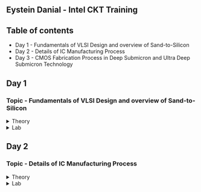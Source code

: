 ## Eystein Danial - Intel CKT Training
## Table of contents
* Day 1 - Fundamentals of VLSI Design and overview of Sand-to-Silicon
* Day 2 - Details of IC Manufacturing Process
* Day 3 - CMOS Fabrication Process in Deep Submicron and Ultra Deep Submicron Technology

## Day 1
### Topic - Fundamentals of VLSI Design and overview of Sand-to-Silicon
<Details>
 <summary>Theory</summary>
 
 **Overview of VLSI Design**
* **Packaged Chip**  
  - Packaging of silicon die with plastic case to protect the die. The Central Part of the Chip is call die.
  ![image](https://user-images.githubusercontent.com/121995963/212446810-49006395-7b92-4ecd-ab18-f5d289adf246.png)

  * Examples types of packaging:
    * System in a package (SIP)
      - A system in package, or SiP, is a way of bundling two or more ICs inside a single package. This is in contrast to a system on chip, or SoC, where the functions         on those chips are integrated onto the same die.
      ![image](https://user-images.githubusercontent.com/121995963/212447058-7238737a-c6d0-402f-b5e3-61395582998a.png)

    * Dual in-line package (DIP)
      - An electronic component package with a rectangular housing and two parallel rows of electrical connecting pins. The package may be through-hole mounted to a           printed circuit board (PCB) or inserted in a socket.
      ![image](https://user-images.githubusercontent.com/121995963/212447020-65137fc0-1fa8-4a6c-9769-4be4e34637cd.png)

    * Quad-flat no-leads (QFN)
      - Flat no-leads, also known as micro leadframe (MLF) and SON (small-outline no leads), is a surface-mount technology, one of several package technologies that           connect ICs to the surfaces of PCBs without through-holes. Flat no-lead is a near chip scale plastic encapsulated package made with a planar copper lead frame         substrate.
      
      ![image](https://user-images.githubusercontent.com/121995963/212447142-a416b274-78e9-4c14-8958-f19887cb5013.png)

    * Ball grid array (BGA)
      - A ball grid array (BGA) is a type of surface-mount packaging (a chip carrier) used for integrated circuits. BGA packages are used to permanently mount devices         such as microprocessors. A BGA can provide more interconnection pins than can be put on a dual in-line or flat package
      ![image](https://user-images.githubusercontent.com/121995963/212447167-ae4b244a-d7c3-40e0-8d0d-7f09022c6082.png)

 * **Die** 
    * Size is generally 1mmx1mm or 1mmx2mm
    * Made from a wafer which every single wafer consists of many die

 * **Inside the Die**
    * Digital  
        i) Consists of Gates, Muxes, Decoders, Counters, Resistors, FSMs etc which all are made by standard cells using semi custom VLSI design flow.
    * Analog and RF
        i) Consists of Clock: VCO and PLL.
        ii) Voltage Ref. and Reg.: Bandgap reference, LDO, DC-DC converter; Data: PRBS generator; Amplifiers and Filters.
        iii) Interfaces: ADC and DAC.
        iv) All are made using custom VLSI flow.
    * Memory and Memory Controller  
        i) Consists of Static Random Access Memory (SRAM) and SRAM controller.
        
  * **Moore's Law**
      * Moore's Law is the observation that the number of transistors in a dense integrated circuit (IC) doubles aboout every two years.
      * The feature size reduced by 1/square root of 2 times. 
      
  * **VLSI Design Methodology**
      * Field Programming gate array (FPGA) Design
        * Faster prototyping and cost-effective
        * A FPGA chip consist of input/output buffers, array of configurable logic blocks, and programmable interconnect structures.
        * By programming the RAM, accomplished to programmed the interconnects. 
        * Signal routing between the CLBs and the I/O blocks made by configurable switching matrice.
        
  * **ASIC**
      * Standard Cell based design
          * Prevalent full custorm design and requires development of a full custom mask set.
          * Commonly used logic cells are developed, characterized, and stored in a standard-cell library.
          * Constant height for all cells in a same technology.
          * Can have several version for different fan-out driving capability.
            ![image](https://user-images.githubusercontent.com/121995963/212448308-3c2cf5a7-1406-4658-a976-f8de551b5ae1.png)

      * Full Custom Design
          * The entire mask deisgn is done without using any library.
          * Development cost of such a design style is becoming higner.
          * All the analaog and RF design are full custorm design.
  
  * **Differences between FPGA & ASIC**
        ![image](https://user-images.githubusercontent.com/121995963/212448407-784aeb89-5c51-4ad1-9f6d-3e8acf04a863.png)

 * **VLSI Design Quality**  
    * **Testability**  
      - Design of testable chip  
      - Availability of good test fixture at speed.
    * **Yield and Manufacturability**  
      - Yield: No. of tested of chips/Total no. of Chips    
      - Functional Yield: Checks at lower speed  
      - Parametric Yield: Checks at required speed
    * **Reliability**  
      - Consist of ESD, EOS, Electromigration, Oxide breakdown, Power and ground bouncing, On-chip noise and cross-talk.
      
 * **Technology Upgradability**  
   * Rapid development of process technology results
      * Design of complatex chip in a shother time.
      * Techonology updated to new design rules.
      * Updating the mask to new design rules.
   
   * Design style must be flexible to technology update so that the design can be use back with minimal cost. 
   * Use advanced CAD tools to automatically generate physical layout.
 
 * **CAD Tools**  
   * CAD tools essential for timely deveopment of integirated circuits.
   * Executing using CAD tools can time consuming and computation intensive mechanistic parts of the design.
   * CAD techonology for VLSI Chip chip design can be categorzied into below areas:
      * High Level sysnthesis
      * Logic systhesis
      * Circuit optimization
      * Layout
      * Placement and routing
      * Simulation
      * Design Rules and Checking
      
  * **Package Technology**
     * Many high perfomanances VLSI chips can fail if various packagin contraints and parasitic have not included in the design phase, and lenght of bonding wire or          lead length  of the packge can create serious issue. ALl this can be solve if Chip designers should work closely with package designers.
 
 * **References Sand to Silicon:** https://community.intel.com/t5/Blogs/Intel/We-Are-Intel/From-Sand-to-Silicon-The-Making-of-a-Chip/post/1334092
</details>

<Details>
<summary>Lab</summary>
</details>


## Day 2
### Topic - Details of IC Manufacturing Process
<details>
 <summary>Theory</summary>
 
 **Analog IC Design Process** 
 **Process Flow of IC Design:**
![image](https://user-images.githubusercontent.com/121995963/212457913-43c8bdc3-404f-4d4d-8689-946f89aa8142.png)

 **Diferrences of Electrical, Physical & Test Design scope:**
 ![image](https://user-images.githubusercontent.com/121995963/212456977-0dbd2ddb-96d5-434f-87d9-19a25a7e57aa.png)

 **Analog IC Design Process and its Relation with CAD and PDK:**
![image](https://user-images.githubusercontent.com/121995963/212457325-bd086e9e-8dc2-49cc-82dc-9f57515205a9.png)

**Comparisom of Analog and Digital Circuit:**
 ![image](https://user-images.githubusercontent.com/121995963/212457976-64b78a07-2a30-42f5-8997-39829fc3354b.png)

 **Role of Circuit Designer**
   * Physical implementation of the circuit has a major impact on perforamances, power and cost.
   * Design a practical circuit based on the device limit, technology constraint and physical implementation.
   * Need to have a good understanding of layout design, so that in less interation the design can be fridged.
   * Should always dissssed with the layout designer for better and efficient circuit design.

 **CMOS Technology**
 ** What is CMOS? **
    * Is a type of metal–oxide–semiconductor field-effect transistor (MOSFET) fabrication process that uses complementary and symmetrical pairs of p-type and n-type         MOSFETs for logic functions.[1] CMOS technology is used for constructing integrated circuit (IC) chips, including microprocessors, microcontrollers, memory chips       (including CMOS BIOS), and other digital logic circuits.
 
 **Why CMOS Techonology?**
 ![image](https://user-images.githubusercontent.com/121995963/212457479-51942a03-3896-4e2f-83f4-386c3c1eb463.png)
   * Comparison favours BJT, however similar comparison made from digital viewpoint would come up on the side of CMOS.
   * Since Large volume mixed-mode technology will be driven by digital demands, CMOS is an obvious choice.
 
 **Categorization of the CMOS Technology:**
   * Submicron Technology: Lmin ≥ 0.35 µm
   * Deep Submicron Technology (DSM): 0.1 µm ≤ Lmin ≤ 0.35 µm
   * Ultra-Deep Submicron Technology (UDSM): Lmin ≤ 0.1 µm
   * BiCMOS Technology: Lmin = 0.5 µm
 
 **CMOS Fabrication Process**
   1) Wafer Formation
      * Raw material used in CMOS Fabs is wafer or disk of silicon. 
   2) Photolithography
      * The silicon dioxide layer is covered with the photoresist material. It is a light-sensitive material that forms the coating over the surface of the SiO2               layer. It is useful in reducing the size of the transistors.
       ![image](https://user-images.githubusercontent.com/121995963/212458530-3ba204f1-23bf-4d61-870b-0d5ae4862fed.png)

      * After the photoresist is applied on the silicon dioxide layer, a mask with the desired pattern is used as a medium to expose UV (Ultra-Violet) lights. The UV           light through the mask reaches the photoresist material. The exposed resist remains on the surface and the unexposed part is removed from the surface.
        ![image](https://user-images.githubusercontent.com/121995963/212458534-2a16b609-d3f6-4a05-b70b-d3f9067e246c.png)
 
   3) Well and Channel Formation
       * N-well process: In a n-well process, the pMOS transistors are built in a n-well and the nMOS transistor is placed in the p-type substrate.
       * P-well process: In a p-well process, the nMOS transistors are built in a p-well and the pMOS transistor is placed in the n-type substrate. p-well processes            were used to optimize the pMOS transistor performance.
       * Twin-well process: Twin-well processes accompanied the emergence of n-well processes. A twinwell process allows the optimization of each transistor type.
       * Triple-well process: The triple-well process has emerged to provide good isolation between analog and digital blocks in mixed-signal chips; it is also used to          isolate high-density dynamic memory from logic.
        ![image](https://user-images.githubusercontent.com/121995963/212458676-1e45b2eb-4004-4e2b-ac76-33b240577a4d.png)

   4) Silicon Dioxide (Sio2) 
      * Oxidation of silicon is achieved by heating silicon wafers in an oxidizing atmospthere The following are some approaches:
         * Wet Oxidation: When the oxidizing atmosphere contains water vapor.
         * Dry OixidatationL when the oxidizing atmosphere is pure oxygen.
         * Atomic Layer Deposition: when a thin layer (materail A) is attached to a surface then a chemical (Material B) is introduced to produe a thin layer of the              required layer.
   5) Isolation
      * Devices in a CMOS process need to be isolated from one another so that they do not have unexpected interactions.
      * The transistor gate consists of a thin gate oxide layer.
      * The thick oxide used to be formed by a process called Local Oxidation of Silicon (LOCOS).
      * A problem with LOCOS-based processes is the transition between thick andthin oxide, which extended some distance laterally to form a so-called bird’s beak.
      * Starting around the 0.35 µm node, shallow trench isolation (STI) was introduced to avoid the problems with LOCOS.
      * STI forms insulating trenches of SiO2 surrounding the transistors (everywhere except the active area).
 
   6) Gate Oxide
      * This process is to form the oxide for the transistor. 
 
   7) Gate and Source/Drain Formations
 ![image](https://user-images.githubusercontent.com/121995963/212457991-8c89d091-61c2-48da-b22e-d30bf806948a.png)

</details>

 <Details>
<summary>Lab</summary>
</details>
